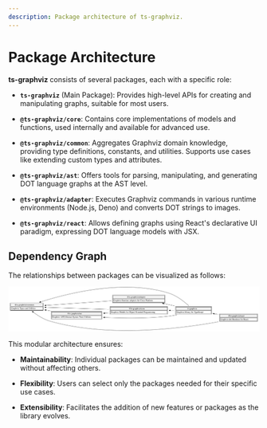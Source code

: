 ```yaml
---
description: Package architecture of ts-graphviz.
---
```

# Package Architecture

**ts-graphviz** consists of several packages, each with a specific role:

- **`ts-graphviz`** (Main Package): Provides high-level APIs for creating and manipulating graphs, suitable for most users.

- **`@ts-graphviz/core`**: Contains core implementations of models and functions, used internally and available for advanced use.

- **`@ts-graphviz/common`**: Aggregates Graphviz domain knowledge, providing type definitions, constants, and utilities. Supports use cases like extending custom types and attributes.

- **`@ts-graphviz/ast`**: Offers tools for parsing, manipulating, and generating DOT language graphs at the AST level.

- **`@ts-graphviz/adapter`**: Executes Graphviz commands in various runtime environments (Node.js, Deno) and converts DOT strings to images.

- **`@ts-graphviz/react`**: Allows defining graphs using React's declarative UI paradigm, expressing DOT language models with JSX.

## Dependency Graph

The relationships between packages can be visualized as follows:

![Dependency Graph](./img/dependency-graph.svg)

This modular architecture ensures:

- **Maintainability**: Individual packages can be maintained and updated without affecting others.

- **Flexibility**: Users can select only the packages needed for their specific use cases.

- **Extensibility**: Facilitates the addition of new features or packages as the library evolves.
